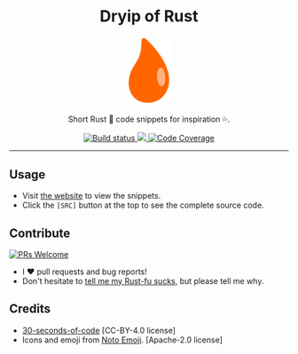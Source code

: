 <div align="center">
<h1>Dryip of Rust</h1>
<img src='docs/logo.svg' width=80px/>

Short Rust 🦀 code snippets for inspiration 💦.

<a href="https://github.com/azzamsa/dryip-of-rust/workflows/ci.yml">
    <img src="https://github.com/azzamsa/dryip-of-rust/workflows/ci/badge.svg" alt="Build status" />
</a>
<a href="https://crates.io/crates/dryip">
  <img src="https://img.shields.io/crates/v/dryip.svg">
</a>
<a href="https://codecov.io/gh/azzamsa/dryip-of-rust">
    <img src="https://codecov.io/gh/azzamsa/dryip-of-rust/branch/master/graph/badge.svg" alt="Code Coverage" />
</a>

</div>

---

## Usage

- Visit [the website](https://docs.rs/dryip/) to view the snippets.
- Click the `[SRC]` button at the top to see the complete source code.

## Contribute

[![PRs Welcome](https://img.shields.io/badge/PRs-welcome-brightgreen.svg?style=flat-square)](http://makeapullrequest.com)

- I :heart: pull requests and bug reports!
- Don't hesitate to [tell me my Rust-fu sucks][new-issue], but please tell me why.

## Credits

- [30-seconds-of-code][30-seconds] [CC-BY-4.0 license]
- Icons and emoji from [Noto Emoji][noto-emoji]. [Apache-2.0 license]

<!-- dprint-ignore-start -->

[new-issue]: https://github.com/azzamsa/dryip-of-rust/issues/new

[30-seconds]: https://github.com/30-seconds/30-seconds-of-code
[noto-emoji]: https://github.com/googlefonts/noto-emoji

<!-- dprint-ignore-end -->
